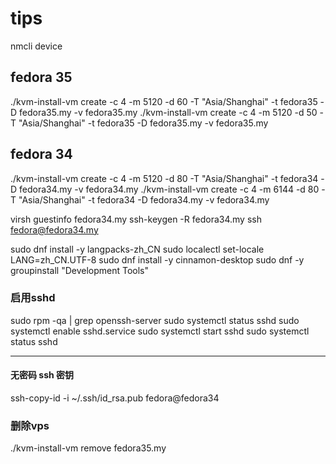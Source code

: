# tips
nmcli device

## fedora 35
./kvm-install-vm create -c 4 -m 5120 -d 60 -T "Asia/Shanghai" -t fedora35 -D fedora35.my -v fedora35.my
./kvm-install-vm create -c 4 -m 5120 -d 50 -T "Asia/Shanghai" -t fedora35 -D fedora35.my -v fedora35.my

## fedora 34
./kvm-install-vm create -c 4 -m 5120 -d 80 -T "Asia/Shanghai" -t fedora34 -D fedora34.my -v fedora34.my
./kvm-install-vm create -c 4 -m 6144 -d 80 -T "Asia/Shanghai" -t fedora34 -D fedora34.my -v fedora34.my

virsh guestinfo fedora34.my
ssh-keygen -R fedora34.my
ssh fedora@fedora34.my

sudo dnf install -y langpacks-zh_CN
sudo localectl set-locale LANG=zh_CN.UTF-8
sudo dnf install -y cinnamon-desktop
sudo dnf -y groupinstall "Development Tools"

### 启用sshd
sudo rpm -qa | grep openssh-server
sudo systemctl status sshd
sudo systemctl enable sshd.service
sudo systemctl start sshd
sudo systemctl status sshd

---
#### 无密码 ssh 密钥
ssh-copy-id -i ~/.ssh/id_rsa.pub fedora@fedora34

### 删除vps
./kvm-install-vm remove fedora35.my
